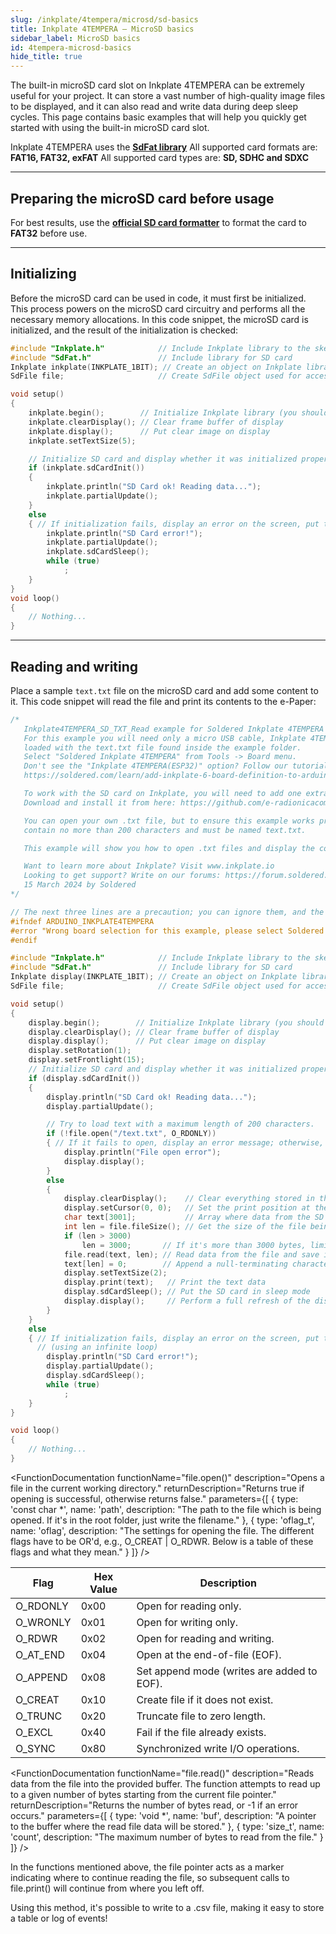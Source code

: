 ```yaml
---
slug: /inkplate/4tempera/microsd/sd-basics
title: Inkplate 4TEMPERA – MicroSD basics
sidebar_label: MicroSD basics
id: 4tempera-microsd-basics
hide_title: true
---
```


<SectionTitle title="MicroSD basics" backgroundImage="/img/microsd.jpg" />

The built-in microSD card slot on Inkplate 4TEMPERA can be extremely useful for your project. It can store a vast number of high-quality image files to be displayed, and it can also read and write data during deep sleep cycles. This page contains basic examples that will help you quickly get started with using the built-in microSD card slot.

<CenteredImage src="/img/inkplate10/10_sdcard.jpg" alt="MicroSD card slot on Inkplate 4TEMPERA" caption="MicroSD card slot on Inkplate 4TEMPERA" width="600px" />

<InfoBox>Inkplate 4TEMPERA uses the [**SdFat library**](https://github.com/greiman/SdFat)</InfoBox>
<WarningBox>All supported card formats are: **FAT16, FAT32, exFAT**</WarningBox>
<WarningBox>All supported card types are: **SD, SDHC and SDXC**</WarningBox>

---

## Preparing the microSD card before usage

For best results, use the [**official SD card formatter**](https://www.sdcard.org/downloads/formatter/) to format the card to **FAT32** before use.

<CenteredImage src="/img/inkplate10/sdcard_formatter.png" alt="Official SD card formatter" caption="The official SD Card formatter" width="400px" />

---

## Initializing

Before the microSD card can be used in code, it must first be initialized. This process powers on the microSD card circuitry and performs all the necessary memory allocations. In this code snippet, the microSD card is initialized, and the result of the initialization is checked:
```cpp
#include "Inkplate.h"            // Include Inkplate library to the sketch
#include "SdFat.h"               // Include library for SD card
Inkplate inkplate(INKPLATE_1BIT); // Create an object on Inkplate library and also set library into 1 Bit mode (BW)
SdFile file;                     // Create SdFile object used for accessing files on SD card

void setup()
{
    inkplate.begin();        // Initialize Inkplate library (you should call this function ONLY ONCE)
    inkplate.clearDisplay(); // Clear frame buffer of display
    inkplate.display();      // Put clear image on display
    inkplate.setTextSize(5);

    // Initialize SD card and display whether it was initialized properly.
    if (inkplate.sdCardInit())
    {
        inkplate.println("SD Card ok! Reading data...");
        inkplate.partialUpdate();
    }
    else
    { // If initialization fails, display an error on the screen, put the SD card in sleep mode, and stop the program (using an infinite loop)
        inkplate.println("SD Card error!");        
        inkplate.partialUpdate();
        inkplate.sdCardSleep();
        while (true)
            ;
    }
}
void loop()
{
    // Nothing...
}
```
<FunctionDocumentation
    functionname="inkplate.sdCardInit()"
    description="Initializes the SD card through SPI."
    returnDescription="Returns true if the initialization was successful, otherwise returns false."
/>

---

## Reading and writing
Place a sample `text.txt` file on the microSD card and add some content to it. This code snippet will read the file and print its contents to the e-Paper:
```cpp
/*
   Inkplate4TEMPERA_SD_TXT_Read example for Soldered Inkplate 4TEMPERA
   For this example you will need only a micro USB cable, Inkplate 4TEMPERA, and an SD card
   loaded with the text.txt file found inside the example folder.
   Select "Soldered Inkplate 4TEMPERA" from Tools -> Board menu.
   Don't see the "Inkplate 4TEMPERA(ESP32)" option? Follow our tutorial to add it:
   https://soldered.com/learn/add-inkplate-6-board-definition-to-arduino-ide/

   To work with the SD card on Inkplate, you will need to add one extra library.
   Download and install it from here: https://github.com/e-radionicacom/Inkplate-6-SDFat-Arduino-Library

   You can open your own .txt file, but to ensure this example works properly, the file should
   contain no more than 200 characters and must be named text.txt.

   This example will show you how to open .txt files and display the content of that file on the Inkplate e-Paper display.

   Want to learn more about Inkplate? Visit www.inkplate.io
   Looking to get support? Write on our forums: https://forum.soldered.com/
   15 March 2024 by Soldered
*/

// The next three lines are a precaution; you can ignore them, and the example will also work without them.
#ifndef ARDUINO_INKPLATE4TEMPERA
#error "Wrong board selection for this example, please select Soldered Inkplate 4TEMPERA"
#endif

#include "Inkplate.h"            // Include Inkplate library to the sketch
#include "SdFat.h"               // Include library for SD card
Inkplate display(INKPLATE_1BIT); // Create an object on Inkplate library and also set the library to 1 Bit mode (BW)
SdFile file;                     // Create SdFile object used for accessing files on SD card

void setup()
{
    display.begin();        // Initialize Inkplate library (you should call this function ONLY ONCE)
    display.clearDisplay(); // Clear frame buffer of display
    display.display();      // Put clear image on display
    display.setRotation(1);
    display.setFrontlight(15);
    // Initialize SD card and display whether it was initialized properly.
    if (display.sdCardInit())
    {
        display.println("SD Card ok! Reading data...");
        display.partialUpdate();

        // Try to load text with a maximum length of 200 characters.
        if (!file.open("/text.txt", O_RDONLY))
        { // If it fails to open, display an error message; otherwise, read the file.
            display.println("File open error");
            display.display();
        }
        else
        {
            display.clearDisplay();    // Clear everything stored in the frame buffer of the e-Paper
            display.setCursor(0, 0);   // Set the print position at the beginning of the screen
            char text[3001];           // Array where data from the SD card is stored (max 200 characters expected)
            int len = file.fileSize(); // Get the size of the file being opened
            if (len > 3000)
                len = 3000;       // If it's more than 3000 bytes, limit to a maximum of 3000 bytes
            file.read(text, len); // Read data from the file and save it in the text array
            text[len] = 0;        // Append a null-terminating character at the end of the data
            display.setTextSize(2);
            display.print(text);   // Print the text data
            display.sdCardSleep(); // Put the SD card in sleep mode
            display.display();     // Perform a full refresh of the display
        }
    }
    else
    { // If initialization fails, display an error on the screen, put the SD card in sleep mode, and stop the program
      // (using an infinite loop)
        display.println("SD Card error!");
        display.partialUpdate();
        display.sdCardSleep();
        while (true)
            ;
    }
}

void loop()
{
    // Nothing...
}

```

<FunctionDocumentation
    functionName="file.open()"
    description="Opens a file in the current working directory."
    returnDescription="Returns true if opening is successful, otherwise returns false."
    parameters={[ 
      { type: 'const char *', name: 'path', description: "The path to the file which is being opened. If it's in the root folder, just write the filename." },
      { type: 'oflag_t', name: 'oflag', description: "The settings for opening the file. The different flags have to be OR'd, e.g., O_CREAT | O_RDWR. Below is a table of these flags and what they mean." }
    ]}
 />

| Flag     | Hex Value | Description                                |
|----------|-----------|--------------------------------------------|
| O_RDONLY | 0x00      | Open for reading only.                     |
| O_WRONLY | 0x01      | Open for writing only.                     |
| O_RDWR   | 0x02      | Open for reading and writing.              |
| O_AT_END | 0x04      | Open at the end-of-file (EOF).             |
| O_APPEND | 0x08      | Set append mode (writes are added to EOF). |
| O_CREAT  | 0x10      | Create file if it does not exist.          |
| O_TRUNC  | 0x20      | Truncate file to zero length.              |
| O_EXCL   | 0x40      | Fail if the file already exists.           |
| O_SYNC   | 0x80      | Synchronized write I/O operations.         |

<FunctionDocumentation
    functionName="file.fileSize()"
    description="Returns the total number of bytes in a file."
    returnType="uint32_t"
/>

<FunctionDocumentation
  functionName="file.read()"
  description="Reads data from the file into the provided buffer. The function attempts to read up to a given number of bytes starting from the current file pointer."
  returnDescription="Returns the number of bytes read, or -1 if an error occurs."
  parameters={[ 
    { type: 'void *', name: 'buf', description: "A pointer to the buffer where the read file data will be stored." },
    { type: 'size_t', name: 'count', description: "The maximum number of bytes to read from the file." }
  ]}
 />

<InfoBox>In the functions mentioned above, the file pointer acts as a marker indicating where to continue reading the file, so subsequent calls to file.print() will continue from where you left off.</InfoBox>

<InfoBox>Using this method, it's possible to write to a .csv file, making it easy to store a table or log of events!</InfoBox>

<QuickLink 
  title="Inkplate4TEMPERA_SD_TXT_Read.ino" 
  description="This example shows you how to open .txt files and display the content of that file on the Inkplate e-Paper display."
  url="https://github.com/SolderedElectronics/Inkplate-Arduino-library/tree/master/examples/Inkplate4TEMPERA/Advanced/SD/Inkplate4TEMPERA_SD_TXT_Read" 
/>

<QuickLink 
  title="Inkplate4TEMPERA_SD_TXT_Write.ino" 
  description="This example shows you how to write to a .txt file."
  url="https://github.com/SolderedElectronics/Inkplate-Arduino-library/blob/master/examples/Inkplate4TEMPERA/Advanced/SD/Inkplate4TEMPERA_SD_TXT_Write/Inkplate4TEMPERA_SD_TXT_Write.ino" 
/>